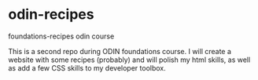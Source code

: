
# odin-recipes
foundations-recipes odin course

This is a second repo during ODIN foundations course. I will create a website with some recipes (probably) 
and will polish my html skills, as well as add a few CSS skills to my developer toolbox.
